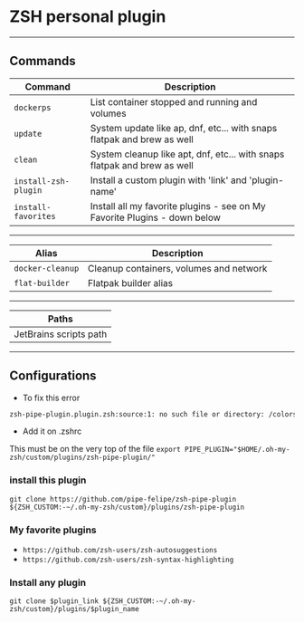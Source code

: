 # ZSH personal plugin

---

## Commands

| Command              | Description                                                                |
|----------------------|----------------------------------------------------------------------------|
| `dockerps`           | List  container stopped and running and volumes                            |
| `update`             | System update like ap, dnf, etc... with snaps flatpak and brew as well     |
| `clean`              | System cleanup like apt, dnf, etc... with snaps flatpak and brew as well   |
| `install-zsh-plugin` | Install a custom plugin with 'link' and 'plugin-name'                      |
| `install-favorites`  | Install all my favorite plugins - see on My Favorite Plugins - down below  |

---

| Alias            | Description                             |
|------------------|-----------------------------------------|
| `docker-cleanup` | Cleanup containers, volumes and network |
| `flat-builder`   | Flatpak builder alias                   |

---

| Paths                  |
|------------------------|
| JetBrains scripts path |

---

## Configurations

* To fix this error

``` bash
zsh-pipe-plugin.plugin.zsh:source:1: no such file or directory: /colors.zsh
```

* Add it on .zshrc

This must be on the very top of the file
`export PIPE_PLUGIN="$HOME/.oh-my-zsh/custom/plugins/zsh-pipe-plugin/"`


### install this plugin

`git clone https://github.com/pipe-felipe/zsh-pipe-plugin ${ZSH_CUSTOM:-~/.oh-my-zsh/custom}/plugins/zsh-pipe-plugin`

### My favorite plugins

* `https://github.com/zsh-users/zsh-autosuggestions`
* `https://github.com/zsh-users/zsh-syntax-highlighting`

### Install any plugin

`git clone $plugin_link ${ZSH_CUSTOM:-~/.oh-my-zsh/custom}/plugins/$plugin_name`
